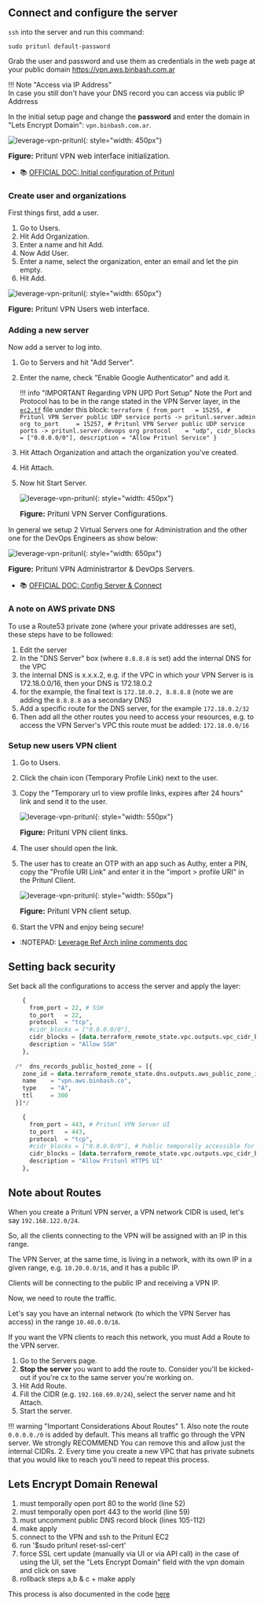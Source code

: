 ## Connect and configure the server

`ssh` into the server and run this command: 

```shell
sudo pritunl default-password
```

Grab the user and password and use them as credentials in the web page at your public domain 
https://vpn.aws.binbash.com.ar 

!!! Note "Access via IP Address"  
    In case you still don't have your DNS record you can access via public IP Addrress

In the initial setup page and change the **password** and enter the domain in 
"Lets Encrypt Domain": `vpn.binbash.com.ar`.

![leverage-vpn-pritunl](../../../assets/images/screenshots/vpn-pritunl-init.png "Pritunl VPN"){: style="width: 450px"}
<figcaption style="font-size:15px">
<b>Figure:</b> Pritunl VPN web interface initialization.
</figcaption>

- :books: [OFFICIAL DOC: Initial configuration of Pritunl](https://docs.pritunl.com/docs/configuration-5)

### Create user and organizations

First things first, add a user.

1. Go to Users.
2. Hit Add Organization.
3. Enter a name and hit Add.
4. Now Add User.
5. Enter a name, select the organization, enter an email and let the pin empty. 
6. Hit Add.

![leverage-vpn-pritunl](../../../assets/images/screenshots/vpn-pritunl-org-users.png "Pritunl VPN"){: style="width: 650px"}
<figcaption style="font-size:15px">
<b>Figure:</b> Pritunl VPN Users web interface.
</figcaption>

### Adding a new server

Now add a server to log into.

1. Go to Servers and hit "Add Server".
2. Enter the name, check "Enable Google Authenticator" and add it.

    !!! info "IMPORTANT Regarding VPN UPD Port Setup"
        Note the Port and Protocol has to be in the range stated in the VPN Server 
        layer, in the [`ec2.tf`](https://github.com/binbashar/le-tf-infra-aws/blob/2d573360a60f1ca48019bd00f845236d6127cfb0/shared/us-east-1/tools-vpn-server/ec2.tf#L68) file under this block:
        ```terraform
        {
          from_port   = 15255, # Pritunl VPN Server public UDP service ports -> pritunl.server.admin org
          to_port     = 15257, # Pritunl VPN Server public UDP service ports -> pritunl.server.devops org
          protocol    = "udp",
          cidr_blocks = ["0.0.0.0/0"],
          description = "Allow Pritunl Service"
        }
        ```

3. Hit Attach Organization and attach the organization you've created.
4. Hit Attach.
5. Now hit Start Server.

    ![leverage-vpn-pritunl](../../../assets/images/screenshots/vpn-pritunl-server-config.png "Pritunl VPN"){: style="width: 450px"}
    <figcaption style="font-size:15px">
    <b>Figure:</b> Pritunl VPN Server Configurations.
    </figcaption>

In general we setup 2 Virtual Servers one for Administration and the other one for the DevOps Engineers as 
show below:

![leverage-vpn-pritunl](../../../assets/images/screenshots/vpn-pritunl-servers.png "Pritunl VPN"){: style="width: 650px"}
<figcaption style="font-size:15px">
<b>Figure:</b> Pritunl VPN Administrartor & DevOps Servers.
</figcaption>

- :books: [OFFICIAL DOC: Config Server & Connect](https://docs.pritunl.com/docs/connecting)
 
### A note on AWS private DNS

To use a Route53 private zone (where your private addresses are set), these steps have to be followed:

1. Edit the server 
2. In the "DNS Server" box (where `8.8.8.8` is set) add the internal DNS for the VPC
  1. the internal DNS is x.x.x.2, e.g. if the VPC in which your VPN Server is is 172.18.0.0/16, then your DNS is 172.18.0.2
  2. for the example, the final text is `172.18.0.2, 8.8.8.8` (note we are adding the `8.8.8.8` as a secondary DNS)
3. Add a specific route for the DNS server, for the example `172.18.0.2/32`
4. Then add all the other routes you need to access your resources, e.g. to access the VPN Server's VPC this route must be added: `172.18.0.0/16`

### Setup new users VPN client 

1. Go to Users.
2. Click the chain icon (Temporary Profile Link) next to the user.
3. Copy the "Temporary url to view profile links, expires after 24 hours" link and send it to the user.

    ![leverage-vpn-pritunl](../../../assets/images/screenshots/vpn-pritunl-client-links.png "Pritunl VPN"){: style="width: 550px"}
    <figcaption style="font-size:15px">
    <b>Figure:</b> Pritunl VPN client links.
    </figcaption>

4. The user should open the link.
5. The user has to create an OTP with an app such as Authy, enter a PIN, copy the "Profile URI Link" and enter it in the
"import > profile URI" in the Pritunl Client.

    ![leverage-vpn-pritunl](../../../assets/images/screenshots/vpn-pritunl-client-setup.png "Pritunl VPN"){: style="width: 550px"}
    <figcaption style="font-size:15px">
    <b>Figure:</b> Pritunl VPN client setup.
    </figcaption>

6. Start the VPN and enjoy being secure!

- :NOTEPAD: [Leverage Ref Arch inline comments doc](https://github.com/binbashar/le-tf-infra-aws/blob/2d573360a60f1ca48019bd00f845236d6127cfb0/shared/us-east-1/tools-vpn-server/ec2.tf#L97)

## Setting back security

Set back all the configurations to access the server and apply the layer:

```terraform
    {
      from_port = 22, # SSH
      to_port   = 22,
      protocol  = "tcp",
      #cidr_blocks = ["0.0.0.0/0"],
      cidr_blocks = [data.terraform_remote_state.vpc.outputs.vpc_cidr_block],
      description = "Allow SSH"
    },
    
  /*  dns_records_public_hosted_zone = [{
    zone_id = data.terraform_remote_state.dns.outputs.aws_public_zone_id[0],
    name    = "vpn.aws.binbash.co",
    type    = "A",
    ttl     = 300
  }]*/

    {
      from_port = 443, # Pritunl VPN Server UI
      to_port   = 443,
      protocol  = "tcp",
      #cidr_blocks = ["0.0.0.0/0"], # Public temporally accessible for new users setup (when needed)
      cidr_blocks = [data.terraform_remote_state.vpc.outputs.vpc_cidr_block],
      description = "Allow Pritunl HTTPS UI"
    },
```

## Note about Routes

When you create a Pritunl VPN server, a VPN network CIDR is used, let's say `192.168.122.0/24`.

So, all the clients connecting to the VPN will be assigned with an IP in this range.

The VPN Server, at the same time, is living in a network, with its own IP in a given range, e.g. `10.20.0.0/16`, and it has a public IP.

Clients will be connecting to the public IP and receiving a VPN IP.

Now, we need to route the traffic. 

Let's say you have an internal network (to which the VPN Server has access) in the range `10.40.0.0/16`.

If you want the VPN clients to reach this network, you must Add a Route to the VPN server.

1. Go to the Servers page.
2. **Stop the server** you want to add the route to. Consider you'll be kicked-out if you're cx to the same server you're working on.
3. Hit Add Route.
4. Fill the CIDR (e.g. `192.168.69.0/24`), select the server name and hit Attach.
5. Start the server.

!!! warning "Important Considerations About Routes" 
    1. Also note the route `0.0.0.0./0` is added by default. This means all traffic go through the VPN server.
    We strongly RECOMMEND You can remove this and allow just the internal CIDRs.
    2. Every time you create a new VPC that has private subnets that you would like to reach you'll
    need to repeat this process.

## Lets Encrypt Domain Renewal

1. must temporally open port 80 to the world (line 52)
2. must temporally open port 443 to the world (line 59)
3. must uncomment public DNS record block (lines 105-112)
4. make apply
5. connect to the VPN and ssh to the Pritunl EC2
6. run '$sudo pritunl reset-ssl-cert'
7. force SSL cert update (manually via UI or via API call)
  in the case of using the UI, set the "Lets Encrypt Domain" field with the vpn domain and click on save
8. rollback steps a,b & c + make apply

This process is also documented in the code [here](https://github.com/binbashar/le-tf-infra-aws/blob/2d573360a60f1ca48019bd00f845236d6127cfb0/shared/us-east-1/tools-vpn-server/ec2.tf#L86) 
